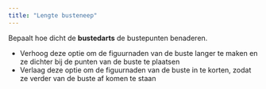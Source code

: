 ```yaml
---
title: "Lengte busteneep"
---
```


Bepaalt hoe dicht de **bustedarts** de bustepunten benaderen.

- Verhoog deze optie om de figuurnaden van de buste langer te maken en ze dichter bij de punten van de buste te plaatsen
- Verlaag deze optie om de figuurnaden van de buste in te korten, zodat ze verder van de buste af komen te staan




